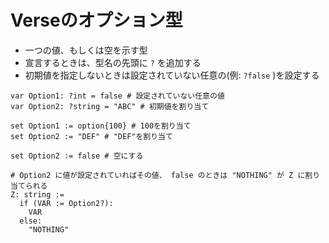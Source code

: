 # Verseのオプション型

- 一つの値、もしくは空を示す型
- 宣言するときは、型名の先頭に `?` を追加する
- 初期値を指定しないときは設定されていない任意の(例: `?false` )を設定する

```Verse
var Option1: ?int = false # 設定されていない任意の値
var Option2: ?string = "ABC" # 初期値を割り当て

set Option1 := option{100} # 100を割り当て
set Option2 := "DEF" # "DEF"を割り当て

set Option2 := false # 空にする

# Option2 に値が設定されていればその値、 false のときは "NOTHING" が Z に割り当てられる
Z: string :=
  if (VAR := Option2?):
    VAR
  else:
    "NOTHING"
```

